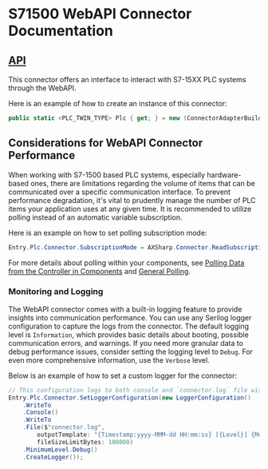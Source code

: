 # S71500 WebAPI Connector Documentation

## [API](~/api/AXSharp.Connector.S71500.WebAPI.yml)

This connector offers an interface to interact with S7-15XX PLC systems through the WebAPI.

Here is an example of how to create an instance of this connector:

```C#
public static <PLC_TWIN_TYPE> Plc { get; } = new (ConnectorAdapterBuilder.Build().CreateWebApi(Environment.GetEnvironmentVariable("AXTARGET") ?? "10.10.101.1", "Everybody", "", true));
```

## Considerations for WebAPI Connector Performance

When working with S7-1500 based PLC systems, especially hardware-based ones, there are limitations regarding the volume of items that can be communicated over a specific communication interface. To prevent performance degradation, it's vital to prudently manage the number of PLC items your application uses at any given time. It is recommended to utilize polling instead of an automatic variable subscription.

Here is an example on how to set polling subscription mode:

```C#
Entry.Plc.Connector.SubscriptionMode = AXSharp.Connector.ReadSubscriptionMode.Polling;
```

For more details about polling within your components, see [Polling Data from the Controller in Components](../blazor/LIBRARIES.md#polling-data-from-the-plc) and [General Polling](README.md#polling).

### Monitoring and Logging 

The WebAPI connector comes with a built-in logging feature to provide insights into communication performance. You can use any Serilog logger configuration to capture the logs from the connector. The default logging level is `Information`, which provides basic details about booting, possible communication errors, and warnings. If you need more granular data to debug performance issues, consider setting the logging level to `Debug`. For even more comprehensive information, use the `Verbose` level.

Below is an example of how to set a custom logger for the connector:

```C#
// This configuration logs to both console and `connector.log` file with `Debug` logging level.
Entry.Plc.Connector.SetLoggerConfiguration(new LoggerConfiguration()
    .WriteTo
    .Console()
    .WriteTo
    .File($"connector.log",
        outputTemplate: "{Timestamp:yyyy-MMM-dd HH:mm:ss} [{Level}] {Message}{NewLine}{Exception}",
        fileSizeLimitBytes: 100000)
    .MinimumLevel.Debug()
    .CreateLogger());
```

